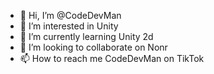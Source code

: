 - 👋 Hi, I’m @CodeDevMan
- 👀 I’m interested in Unity
- 🌱 I’m currently learning Unity 2d
- 💞️ I’m looking to collaborate on Nonr
- 📫 How to reach me CodeDevMan on TikTok

<!---
CodeDevMan/CodeDevMan is a ✨ special ✨ repository because its `README.md` (this file) appears on your GitHub profile.
You can click the Preview link to take a look at your changes.
--->
